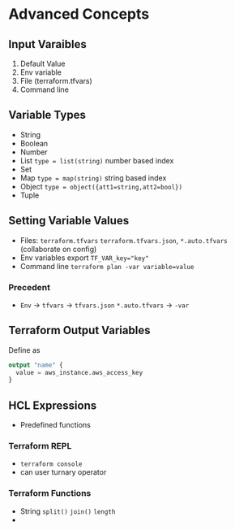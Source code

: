 # Advanced Concepts

## Input Varaibles
1. Default Value
2. Env variable
3. File (terraform.tfvars)
4. Command line

## Variable Types
* String
* Boolean
* Number
* List `type = list(string)` number based index
* Set 
* Map `type = map(string)` string based index 
* Object `type = object({att1=string,att2=bool})`
* Tuple

## Setting Variable Values
* Files: `terraform.tfvars` `terraform.tfvars.json`, `*.auto.tfvars` (collaborate on config)
* Env variables export `TF_VAR_key="key"`
* Command line `terraform plan -var variable=value`

### Precedent
* `Env` -> `tfvars` -> `tfvars.json` `*.auto.tfvars` -> `-var`

## Terraform Output Variables
Define as
```terraform
output "name" {
  value = aws_instance.aws_access_key
}
```

## HCL Expressions
* Predefined functions

### Terraform REPL
* `terraform console`
* can user turnary operator

### Terraform Functions
* String `split()` `join()` `length`
* 
